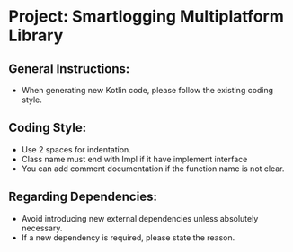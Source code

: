 # Project: Smartlogging Multiplatform Library

## General Instructions:

- When generating new Kotlin code, please follow the existing coding style.

## Coding Style:
- Use 2 spaces for indentation.
- Class name must end with Impl if it have implement interface
- You can add comment documentation if the function name is not clear.

## Regarding Dependencies:
- Avoid introducing new external dependencies unless absolutely necessary.
- If a new dependency is required, please state the reason.